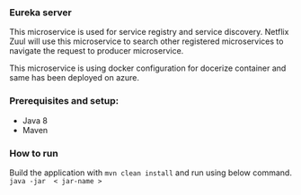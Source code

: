 ### Eureka server
This microservice is used for service registry and service discovery. 
Netflix Zuul will use this microservice to search other registered microservices to navigate the request to producer microservice.

This microservice is using docker configuration for docerize container and same has been deployed on azure.


### Prerequisites and setup:


* Java 8
* Maven


### How to run
Build the application with `mvn clean install` and run using below command.
`java -jar  < jar-name > `